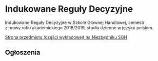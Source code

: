 # Indukowane Reguły Decyzyjne
Indukowane Reguły Decyzyjne w Szkole Głównej Handlowej, semestr zimowy roku akademickiego 2018/2019, studia dzienne w języku polskim.

[Strona przedmiotu (części wykładowej) na Niezbędniku SGH](https://www.e-sgh.pl/mwrzosek/ird/)

## Ogłoszenia
